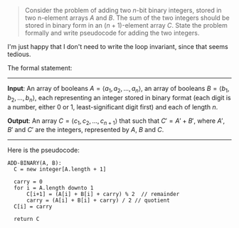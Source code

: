 > Consider the problem of adding two $n$-bit binary integers, stored in two n-element arrays
> $A$ and $B$. The sum of the two integers should be stored in binary form in an
> $(n + 1)$-element array $C$. State the problem formally and write pseudocode for adding
> the two integers.

I'm just happy that I don't need to write the loop invariant, since that seems tedious.

The formal statement:

---

**Input**: An array of booleans $A = \langle a_1, a_2, \ldots, a_n \rangle$, an array of
booleans $B = \langle b_1, b_2, \ldots, b_n \rangle$, each representing an integer stored
in binary format (each digit is a number, either 0 or 1, least-significant digit first) and each of length $n$.

**Output**: An array $C = \langle c_1, c_2, \ldots, c_{n+1} \rangle$ that such that
$C' = A' + B'$, where $A'$, $B'$ and $C'$ are the integers, represented by $A$, $B$ and $C$.

---

Here is the pseudocode:

    ADD-BINARY(A, B):
      C = new integer[A.length + 1]

      carry = 0
      for i = A.length downto 1
          C[i+1] = (A[i] + B[i] + carry) % 2  // remainder
          carry = (A[i] + B[i] + carry) / 2 // quotient
      C[i] = carry

      return C
